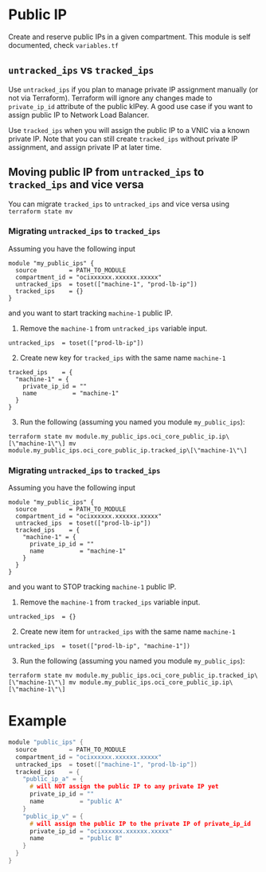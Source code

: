 # Public IP

Create and reserve public IPs in a given compartment. This module is self documented, check `variables.tf`

## `untracked_ips` vs `tracked_ips`

Use `untracked_ips` if you plan to manage private IP assignment manually (or not via Terraform). Terraform will ignore any changes made to `private_ip_id` attribute of the public kIPey. A good use case if you want to assign public IP to Network Load Balancer.

Use `tracked_ips` when you will assign the public IP to a VNIC via a known private IP. Note that you can still create `tracked_ips` without private IP assignment, and assign private IP at later time.

## Moving public IP from `untracked_ips` to `tracked_ips` and vice versa

You can migrate `tracked_ips` to `untracked_ips` and vice versa using `terraform state mv`
### Migrating `untracked_ips` to `tracked_ips`
Assuming you have the following input
```
module "my_public_ips" {
  source         = PATH_TO_MODULE
  compartment_id = "ocixxxxxx.xxxxxx.xxxxx"
  untracked_ips  = toset(["machine-1", "prod-lb-ip"])
  tracked_ips    = {}
}
```
and you want to start tracking `machine-1` public IP.
  1. Remove the `machine-1` from `untracked_ips` variable input.
  ```
  untracked_ips  = toset(["prod-lb-ip"])
  ```
  2. Create new key for `tracked_ips` with the same name `machine-1`
  ```
  tracked_ips    = { 
    "machine-1" = {
      private_ip_id = ""
      name          = "machine-1"
    }
  }
  ```
  3. Run the following (assuming you named you module `my_public_ips`):

```
terraform state mv module.my_public_ips.oci_core_public_ip.ip\[\"machine-1\"\] mv module.my_public_ips.oci_core_public_ip.tracked_ip\[\"machine-1\"\]
```

### Migrating `untracked_ips` to `tracked_ips`
Assuming you have the following input
```
module "my_public_ips" {
  source         = PATH_TO_MODULE
  compartment_id = "ocixxxxxx.xxxxxx.xxxxx"
  untracked_ips  = toset(["prod-lb-ip"])
  tracked_ips    = { 
    "machine-1" = {
      private_ip_id = ""
      name          = "machine-1"
    }
  }
}
```
and you want to STOP tracking `machine-1` public IP.
  1. Remove the `machine-1` from `tracked_ips` variable input.
  ```
  untracked_ips  = {}
  ```
  2. Create new item for `untracked_ips` with the same name `machine-1`
  ```
  untracked_ips  = toset(["prod-lb-ip", "machine-1"])
  ```
  3. Run the following (assuming you named you module `my_public_ips`):

```
terraform state mv module.my_public_ips.oci_core_public_ip.tracked_ip\[\"machine-1\"\] mv module.my_public_ips.oci_core_public_ip.ip\[\"machine-1\"\]
```
# Example
```h
module "public_ips" {
  source         = PATH_TO_MODULE
  compartment_id = "ocixxxxxx.xxxxxx.xxxxx"
  untracked_ips  = toset(["machine-1", "prod-lb-ip"])
  tracked_ips    = {
    "public_ip_a" = {
      # will NOT assign the public IP to any private IP yet
      private_ip_id = ""
      name          = "public A"
    }
    "public_ip_v" = {
      # will assign the public IP to the private IP of private_ip_id
      private_ip_id = "ocixxxxxx.xxxxxx.xxxxx"
      name          = "public B"
    }
  }
}
```